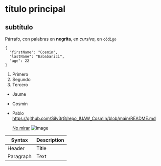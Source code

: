 # título principal
## subtítulo
Párrafo, con palabras en **negrita**, en *cursiva*, en `código`
```
{
  "firstName": "Cosmin",
  "lastName": "Bababarici",
  "age": 22
}
``` 

1. Primero
2. Segundo
3. Tercero

- Jaume
- Cosmin
- Pablo
https://github.com/Silv3rG/repo_IUAW_Cosmin/blob/main/README.md


  [No mirar](https://www.youtube.com/watch?v=GBIIQ0kP15E)
![image](https://github.com/Silv3rG/repo_IUAW_Cosmin/assets/126715606/0e5c79d7-7d60-4c8a-9166-b7da928a2e79)


 | Syntax | Description |
| ----------- | ----------- |
| Header | Title |
| Paragraph | Text |
